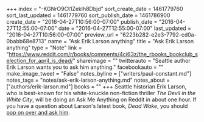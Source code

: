 +++
index = "-KGNrO9Ct1Zeklh8Dbjd"
sort_create_date = 1461779760
sort_last_updated = 1461779760
sort_publish_date = 1461786900
create_date = "2016-04-27T10:56:00-07:00"
publish_date = "2016-04-27T12:55:00-07:00"
date = "2016-04-27T12:55:00-07:00"
last_updated = "2016-04-27T10:56:00-07:00"
preview_url = "6223b282-e2e3-7792-cd0a-0babb68e8713"
name = "Ask Erik Larson anything"
title = "Ask Erik Larson anything"
type = "Note"
link = "https://www.reddit.com/r/books/comments/4ci63z/the_rbooks_bookclub_selection_for_april_is_dead/"
shareimage = ""
twitterauto = "Seattle author Erik Larson wants you to ask him anything."
facebookauto = ""
make_image_tweet = "False"
notes_byline = ["writers/paul-constant.md"]
notes_tags = "notes/ask-erik-larson-anything.md"
notes_about = ["authors/erik-larson.md"]
books = ""
+++
Seattle historian Erik Larson, who is best-known for his white-knuckle non-fiction thriller *The Devil in the White City*, will be doing an Ask Me Anything on Reddit in about one hour. If you have a question about Larson's latest book, *Dead Wake*, you should [pop on over and ask him](https://www.reddit.com/r/books/comments/4ci63z/the_rbooks_bookclub_selection_for_april_is_dead/).